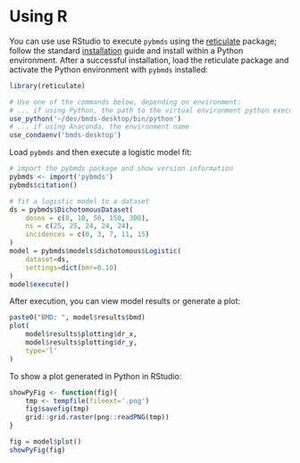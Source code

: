 # Using R

You can use use RStudio to execute `pybmds` using the [reticulate](https://rstudio.github.io/reticulate/) package; follow the standard [installation](../installation.md) guide and install within a Python environment. After a successful installation, load the reticulate package and activate the Python environment with `pybmds` installed:

```R
library(reticulate)

# Use one of the commands below, depending on environment:
# ... if using Python, the path to the virtual environment python executable
use_python('~/dev/bmds-desktop/bin/python')
# ... if using Anaconda, the environment name
use_condaenv('bmds-desktop')
```

Load `pybmds` and then execute a logistic model fit:

```R
# import the pybmds package and show version information
pybmds <- import('pybmds')
pybmds$citation()

# fit a logistic model to a dataset
ds = pybmds$DichotomousDataset(
    doses = c(0, 10, 50, 150, 300),
    ns = c(25, 25, 24, 24, 24),
    incidences = c(0, 3, 7, 11, 15)
)
model = pybmds$models$dichotomous$Logistic(
    dataset=ds,
    settings=dict(bmr=0.10)
)
model$execute()
```

After execution, you can view model results or generate a plot:

```R
paste0("BMD: ", model$results$bmd)
plot(
    model$results$plotting$dr_x,
    model$results$plotting$dr_y,
    type='l'
)
```


To show a plot generated in Python in RStudio:

```R
showPyFig <- function(fig){
    tmp <- tempfile(fileext='.png')
    fig$savefig(tmp)
    grid::grid.raster(png::readPNG(tmp))
}

fig = model$plot()
showPyFig(fig)
```

